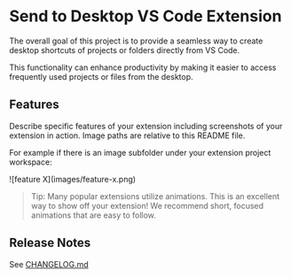 # Send to Desktop VS Code Extension

The overall goal of this project is to provide a seamless way to create desktop shortcuts of projects or folders directly from VS Code.

This functionality can enhance productivity by making it easier to access frequently used projects or files from the desktop.

## Features

Describe specific features of your extension including screenshots of your extension in action. Image paths are relative to this README file.

For example if there is an image subfolder under your extension project workspace:

\!\[feature X\]\(images/feature-x.png\)

> Tip: Many popular extensions utilize animations. This is an excellent way to show off your extension! We recommend short, focused animations that are easy to follow.

## Release Notes

See [CHANGELOG.md](./CHANGELOG.md)
